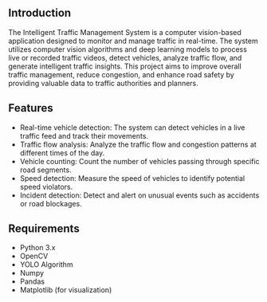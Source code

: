 ## Introduction
The Intelligent Traffic Management System is a computer vision-based application designed to monitor and manage traffic in real-time. The system utilizes computer vision algorithms and deep learning models to process live or recorded traffic videos, detect vehicles, analyze traffic flow, and generate intelligent traffic insights. This project aims to improve overall traffic management, reduce congestion, and enhance road safety by providing valuable data to traffic authorities and planners.

## Features
- Real-time vehicle detection: The system can detect vehicles in a live traffic feed and track their movements.
- Traffic flow analysis: Analyze the traffic flow and congestion patterns at different times of the day.
- Vehicle counting: Count the number of vehicles passing through specific road segments.
- Speed detection: Measure the speed of vehicles to identify potential speed violators.
- Incident detection: Detect and alert on unusual events such as accidents or road blockages.


## Requirements
- Python 3.x
- OpenCV
- YOLO Algorithm
- Numpy
- Pandas
- Matplotlib (for visualization)


